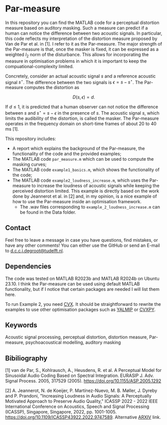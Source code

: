 # Par-measure
In this repository you can find the MATLAB code for a perceptual distortion measure based on auditory masking. Such a measure can predict if a human can notice the difference between two acoustic signals. 
In particular, this code reflects my interpretation of the distortion measure proposed by Van de Par et al. in [1]. I refer to it as the Par-measure. The major strength of the Par-measure is that, once the masker is fixed, it can be expressed as a weighted $l_2$ norm of the disturbance. This allows for incorporating the measure in optimisation problems in which it is important to keep the compuational-complexity limited.

Concretely, consider an actual acoustic signal $s$ and a reference acoustic signal $s^\star$. The difference between the two signals is $\epsilon=s-s^\star$. The Par-measure computes the distortion as

$$ D(s, \epsilon) = d. $$

If $d \leq 1$, it is predicted that a human observer can not notice the difference between $s$ and $s^\star=s-\epsilon$ in the presence of $s$. The acoustic signal $s$, which limits the audibility of the distortion, is called the masker. The Par-measure operates in the frequency domain on short-time frames of about 20 to 40 ms [1].

This repository includes:
- A report which explains the background of the Par-measure, the functionality of the code and the provided examples;
- The MATLAB code ``par_measure.m`` which can be used to compute the masking curves;
- The MATLAB code ``example1_basics.m``, which shows the functionality of the code;
- The MATLAB code ``example2_loudness_increase.m``, which uses the Par-measure to increase the loudness of acoustic signals while keeping the perceived distortion limited. This example is directly based on the work done by Jeannerot et al. in [2] and, in my opinion, is a nice example of how to use the Par-measure inside an optimisation framework.
	- The .wav files corresponding to ``example_2_loudness_increase.m`` can be found in the Data folder.
## Contact
Feel free to leave a message in case you have questions, find mistakes, or have any other comments! You can either use the GitHub or send an E-mail to d.c.c.j.degroot@tudelft.nl. 

## Dependencies
The code was tested on MATLAB R2023b and MATLAB R2024b on Ubuntu 23.10. I think the Par-measure can be used using default MATLAB functionality, but if I notice that certain packages are needed I will list them here. 

To run Example 2, you need [CVX](https://cvxr.com/cvx/). It should be straightforward to rewrite the examples to use other optimisation packages such as [YALMIP](https://yalmip.github.io/) or [CVXPY](https://www.cvxpy.org/).

## Keywords
Acoustic signal processing, perceptual distortion, distortion measure, Par-measure, psychoacoustical modelling, auditory masking

## Bibiliography
[1] van de Par, S., Kohlrausch, A., Heusdens, R. et al. A Perceptual Model for Sinusoidal Audio Coding Based on Spectral Integration. EURASIP J. Adv. Signal Process. 2005, 317529 (2005). https://doi.org/10.1155/ASP.2005.1292

[2] A. Jeannerot, N. de Koeijer, P. Martínez-Nuevo, M. B. Møller, J. Dyreby and P. Prandoni, "Increasing Loudness in Audio Signals: A Perceptually Motivated Approach to Preserve Audio Quality," ICASSP 2022 - 2022 IEEE International Conference on Acoustics, Speech and Signal Processing (ICASSP), Singapore, Singapore, 2022, pp. 1001-1005. https://doi.org/10.1109/ICASSP43922.2022.9747589. Alternative [ARXIV](https://arxiv.org/abs/2202.08183) link.

